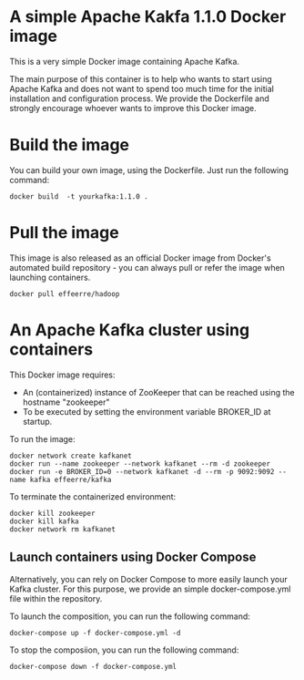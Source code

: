# A simple Apache Kakfa 1.1.0 Docker image

This is a very simple Docker image containing Apache Kafka. 

The main purpose of this container is to help who wants to start using Apache Kafka and does not want to spend too much time for the initial installation and configuration process. 
We provide the Dockerfile and strongly encourage whoever wants to improve this Docker image.


# Build the image

You can build your own image, using the Dockerfile. Just run the following command: 

```
docker build  -t yourkafka:1.1.0 .
```
# Pull the image

This image is also released as an official Docker image from Docker's automated build repository - you can always pull or refer the image when launching containers.

```
docker pull effeerre/hadoop
```

# An Apache Kafka cluster using containers

This Docker image requires:
- An (containerized) instance of ZooKeeper that can be reached using the hostname "zookeeper"
- To be executed by setting the environment variable BROKER_ID at startup.

To run the image:
```
docker network create kafkanet
docker run --name zookeeper --network kafkanet --rm -d zookeeper
docker run -e BROKER_ID=0 --network kafkanet -d --rm -p 9092:9092 --name kafka effeerre/kafka
```

To terminate the containerized environment:
```
docker kill zookeeper
docker kill kafka
docker network rm kafkanet
```

## Launch containers using Docker Compose
Alternatively, you can rely on Docker Compose to more easily launch your Kafka cluster. 
For this purpose, we provide an simple docker-compose.yml file within the repository.

To launch the composition, you can run the following command: 
```
docker-compose up -f docker-compose.yml -d 
```


To stop the composiion, you can run the following command: 
```
docker-compose down -f docker-compose.yml
```
